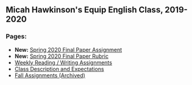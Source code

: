 Micah Hawkinson's Equip English Class, 2019-2020
---
### Pages:
* **New:** [Spring 2020 Final Paper Assignment](spring-2020-final.md)
* **New:** [Spring 2020 Final Paper Rubric](spring-rubric.md)
* [Weekly Reading / Writing Assignments](assignments.md)
* [Class Description and Expectations](expectations.md)
* [Fall Assignments (Archived)](2019-2020)
